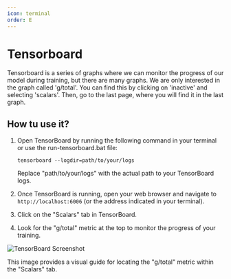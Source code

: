 ```yaml
---
icon: terminal
order: E
---
```


# Tensorboard

Tensorboard is a series of graphs where we can monitor the progress of our model during training, but there are many graphs. We are only interested in the graph called 'g/total'. You can find this by clicking on 'inactive' and selecting 'scalars'. Then, go to the last page, where you will find it in the last graph.

## How tu use it?
1. Open TensorBoard by running the following command in your terminal or use the run-tensorboard.bat file:

   ```
   tensorboard --logdir=path/to/your/logs
   ```

   Replace "path/to/your/logs" with the actual path to your TensorBoard logs.

2. Once TensorBoard is running, open your web browser and navigate to `http://localhost:6006` (or the address indicated in your terminal).

3. Click on the "Scalars" tab in TensorBoard.

4. Look for the "g/total" metric at the top to monitor the progress of your training.

![TensorBoard Screenshot](https://cdn.discordapp.com/attachments/1139925179489853470/1178729423411884152/image.png)

This image provides a visual guide for locating the "g/total" metric within the "Scalars" tab.
